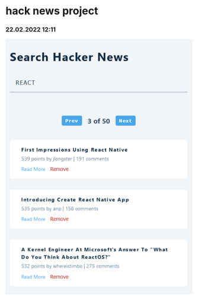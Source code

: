 # hack news project

### 22.02.2022 12:11

![Screenshot 2022-02-25 at 06-37-17 React App](./public/Screenshot-1.png)
